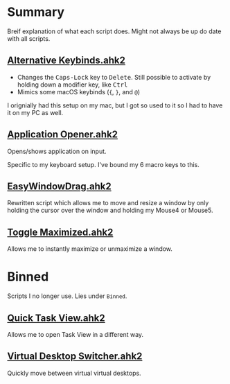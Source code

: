 # Summary
Breif explanation of what each script does. Might not always be up do date with all scripts.

## [Alternative Keybinds.ahk2](/Scripts/Alternative%20Keybinds.ahk2)
- Changes the <kbd>Caps-Lock</kbd> key to <kbd>Delete</kbd>. Still possible to activate by holding down a modifier key, like <kbd>Ctrl</kbd>
- Mimics some macOS keybinds (`{`, `}`, and `@`)

I orignially had this setup on my mac, but I got so used to it so I had to have it on my PC as well.
## [Application Opener.ahk2](/Scripts/Application%20Opener.ahk2)
Opens/shows application on input.

Specific to my keyboard setup. I've bound my 6 macro keys to this.

## [EasyWindowDrag.ahk2](/Scripts/EasyWindowDrag.ahk2)
Rewritten script which allows me to move and resize a window by only holding the cursor over the window and holding my Mouse4 or Mouse5.

## [Toggle Maximized.ahk2](/Scripts/Toggle%20Maximized.ahk2)
Allows me to instantly maximize or unmaximize a window.

# Binned
Scripts I no longer use. Lies under `Binned`.

## [Quick Task View.ahk2](/Scripts/Quick%20Task%20View.ahk2)
Allows me to open Task View in a different way.

## [Virtual Desktop Switcher.ahk2](/Scripts/Virtual%20Desktop%20Switcher.ahk2)
Quickly move between virtual virtual desktops.
